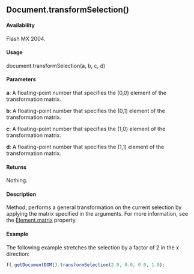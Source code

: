 ## Document.transformSelection()

#### Availability

Flash MX 2004.

#### Usage

document.transformSelection(a, b, c, d)

#### Parameters

**a**: A floating-point number that specifies the (0,0) element of the transformation matrix.

**b**: A floating-point number that specifies the (0,1) element of the transformation matrix.

**c**: A floating-point number that specifies the (1,0) element of the transformation matrix.

**d**: A floating-point number that specifies the (1,1) element of the transformation matrix.

#### Returns

Nothing.

#### Description

Method; performs a general transformation on the current selection by applying the matrix specified in the arguments. For more information, see the [Element.matrix](../Element_object/Element10.md) property.

#### Example

The following example stretches the selection by a factor of 2 in the x direction:

```javascript
fl.getDocumentDOM().transformSelection(2.0, 0.0, 0.0, 1.0);
```
